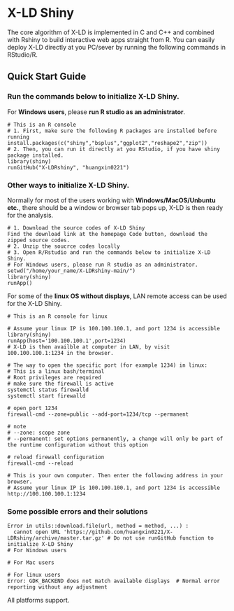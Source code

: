 
# X-LD Shiny
The core algorithm of X-LD is implemented in C and C++ and combined with Rshiny to build interactive web apps straight from R.
You can easily deploy X-LD directly at you PC/sever by running the following commands in RStudio/R.
## Quick Start Guide
### Run the commands below to initialize X-LD Shiny.
For **Windows users**, please **run R studio as an administrator**.
~~~
# This is an R console
# 1. First, make sure the following R packages are installed before running
install.packages(c("shiny","bsplus","ggplot2","reshape2","zip"))
# 2. Then, you can run it directly at you RStudio, if you have shiny package installed.
library(shiny)
runGitHub("X-LDRshiny", "huangxin0221")
~~~
### Other ways to initialize X-LD Shiny.
Normally for most of the users working with **Windows/MacOS/Unbuntu etc.**, there should be a window or browser tab pops up, X-LD is then ready for the analysis.
~~~
# 1. Download the source codes of X-LD Shiny
Find the download link at the homepage Code button, download the zipped source codes.
# 2. Unzip the soucrce codes locally
# 3. Open R/Rstudio and run the commands below to initialize X-LD Shiny.
# For Windows users, please run R studio as an administrator.
setwd("/home/your_name/X-LDRshiny-main/")
library(shiny)
runApp()
~~~
For some of the **linux OS without displays**, LAN remote access can be used for the X-LD Shiny.
~~~
# This is an R console for linux

# Assume your linux IP is 100.100.100.1, and port 1234 is accessible
library(shiny)
runApp(host='100.100.100.1',port=1234)
# X-LD is then availble at computer in LAN, by visit 100.100.100.1:1234 in the browser.

# The way to open the specific port (for example 1234) in linux:
# This is a linux bash/terminal
# Root privileges are required
# make sure the firewall is active
systemctl status firewalld
systemctl start firewalld

# open port 1234
firewall-cmd --zone=public --add-port=1234/tcp --permanent

# note
# --zone: scope zone
# --permanent: set options permanently, a change will only be part of the runtime configuration without this option

# reload firewall configuration
firewall-cmd --reload 
~~~
~~~
# This is your own computer. Then enter the following address in your browser.
# Assume your linux IP is 100.100.100.1, and port 1234 is accessible
http://100.100.100.1:1234
~~~

### Some possible errors and their solutions 
~~~
Error in utils::download.file(url, method = method, ...) : 
  cannot open URL 'https://github.com/huangxin0221/X-LDRshiny/archive/master.tar.gz' # Do not use runGitHub function to initialize X-LD Shiny
# For Windows users
 
# For Mac users

# For linux users
Error: GDK_BACKEND does not match available displays  # Normal error reporting without any adjustment
~~~
All platforms support.

